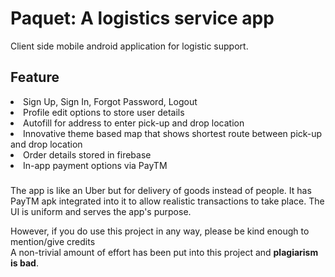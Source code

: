 # Paquet: A logistics service app
Client side mobile android application for logistic support. 


## Feature
<li> Sign Up, Sign In, Forgot Password, Logout</li>
<li> Profile edit options to store user details </li>
<li> Autofill for address to enter pick-up and drop location</li>
<li> Innovative theme based map that shows shortest route between pick-up and drop location </li>
<li> Order details stored in firebase </li>
<li> In-app payment options via PayTM </li>


###
The app is like an Uber but for delivery of goods instead of people. It has PayTM apk integrated into it to allow realistic transactions to take place.
The UI is uniform and serves the app's purpose. 

However, if you do use this project in any way, please be kind enough to mention/give credits<br>
A non-trivial amount of effort has been put into this project and <b>plagiarism is bad</b>.
